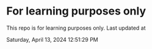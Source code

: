 # For learning purposes only
This repo is for learning purposes only.
Last updated at

Saturday, April 13, 2024 12:51:29 PM

